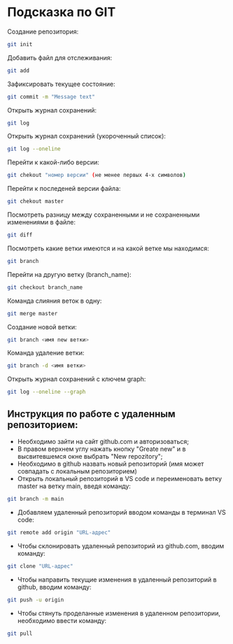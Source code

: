 # Подсказка по GIT

Создание репозитория:
```sh
git init
```
Добавить файл для отслеживания:
```sh
git add
```
Зафиксировать текущее состояние:
```sh
git commit -m "Message text"
```
Открыть журнал сохранений:
```sh
git log
```
Открыть журнал сохранений (укороченный список):
```sh
git log --oneline
```
Перейти к какой-либо версии:
```sh
git chekout "номер версии" (не менее первых 4-х символов)
```
Перейти к последеней версии файла:
```sh
git chekout master
```
Посмотреть разницу между сохраненными и не сохраненными изменениями в файле:
```sh
git diff
```
Посмотреть какие ветки имеются и на какой ветке мы находимся:
```sh
git branch
```
Перейти на другую ветку (branch_name):
```sh
git checkout branch_name
```
Команда слияния веток в одну:
```sh
git merge master
```
Создание новой ветки:
```sh
git branch <имя new ветки>
```
Команда удаление ветки:
```sh
git branch -d <имя ветки>
```
Открыть журнал сохранений с ключем graph:
```sh
git log --oneline --graph
```
## Инструкция по работе с удаленным репозиторием:
* Необходимо зайти на сайт github.com и авторизоваться;
* В правом верхнем углу нажать кнопку "Greate new" и в высвитевшемся окне выбрать "New repozitory";
* Необходимо в github назвать новый репозиторий (имя может совпадать с локальным репозиторием)
* Открыть локальный репозиторий в VS code и переименовать ветку master на ветку main, введя команду:
```sh
git branch -m main
```
* Добавляем удаленный репозиторий вводом команды в терминал VS code:
```sh
git remote add origin "URL-адрес"
```
* Чтобы склонировать удаленный репозиторий из github.com, вводим команду:
```sh
git clone "URL-адрес"
```
* Чтобы направить текущие изменения в удаленный репозиторий в github, вводим команду:
```sh
git push -u origin
```
* Чтобы стянуть проделанные изменения в удаленном репозитории, необходимо ввести команду:
```sh
git pull
```